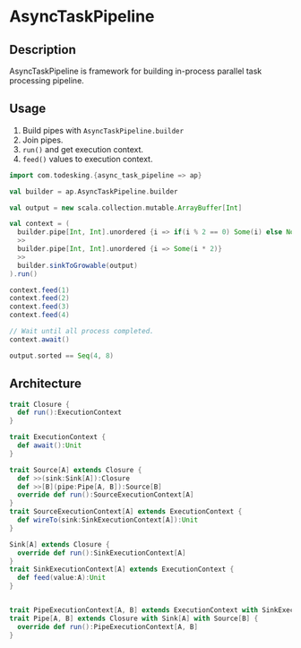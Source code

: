 # AsyncTaskPipeline

## Description

AsyncTaskPipeline is framework for building in-process parallel task processing pipeline.

## Usage

1. Build pipes with `AsyncTaskPipeline.builder`
2. Join pipes.
3. `run()` and get execution context.
4. `feed()` values to execution context.

```scala
import com.todesking.{async_task_pipeline => ap}

val builder = ap.AsyncTaskPipeline.builder

val output = new scala.collection.mutable.ArrayBuffer[Int]

val context = (
  builder.pipe[Int, Int].unordered {i => if(i % 2 == 0) Some(i) else None }
  >>
  builder.pipe[Int, Int].unordered {i => Some(i * 2)}
  >>
  builder.sinkToGrowable(output)
).run()

context.feed(1)
context.feed(2)
context.feed(3)
context.feed(4)

// Wait until all process completed.
context.await()

output.sorted == Seq(4, 8)
```

## Architecture

```scala
trait Closure {
  def run():ExecutionContext
}

trait ExecutionContext {
  def await():Unit
}

trait Source[A] extends Closure {
  def >>(sink:Sink[A]):Closure
  def >>[B](pipe:Pipe[A, B]):Source[B]
  override def run():SourceExecutionContext[A]
}
trait SourceExecutionContext[A] extends ExecutionContext {
  def wireTo(sink:SinkExecutionContext[A]):Unit
}

Sink[A] extends Closure {
  override def run():SinkExecutionContext[A]
}
trait SinkExecutionContext[A] extends ExecutionContext {
  def feed(value:A):Unit
}


trait PipeExecutionContext[A, B] extends ExecutionContext with SinkExecutionContext[A] with SourceExecutionContext[B]
trait Pipe[A, B] extends Closure with Sink[A] with Source[B] {
  override def run():PipeExecutionContext[A, B]
}
```
